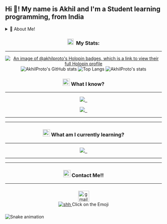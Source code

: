 <h2 align="left">Hi 👋! My name is Akhil and I'm a Student learning programming, from India</h2>



<div align="left">
    <details>
<summary>📕 About Me!</summary>

## Resume: (About Me!)

**👋 Hey, I'm Akhil!**

🌱 **▸** I'm currently learning **Python**. \
📚 **▸** I am studying in Grade 9. \
📫 **▸** I'm looking forward to find my place in the programming world.

👾 **▸ About my hobbies(Apart from coding), I like:**

🎮 `Games` • 🔬 `Science` • 🤖 `AI` • 🖌️ `Movies` • 📚 `Learning` • 🎧 `Music` 

##

</div>

###

<div align="center">

### <a href="https://emoji.gg/emoji/3716-blurple-github"><img src="https://cdn3.emoji.gg/emojis/3716-blurple-github.png" width="20px" height="20px" alt="BlurpleGithub-emoji"></a>&#160; My Stats:
---
[![An image of @akhilproto's Holopin badges, which is a link to view their full Holopin profile](https://holopin.me/akhilproto)](https://holopin.io/@akhilproto)
![AkhilProto's GitHub stats](https://github-readme-stats-git-masterrstaa-rickstaa.vercel.app/api?username=AkhilProto&&show_icons=true&theme=tokyonight)
![Top Langs](https://github-readme-stats.vercel.app/api/top-langs/?username=Akhilproto&layout=compact&theme=tokyonight)
![AkhilProto's stats](https://github-readme-streak-stats.herokuapp.com/?user=AkhilProto&theme=dark&ring=e73737&currStreakNum=ffffff&hide_border=true&background=0E1118)

### <a href="https://emoji.gg/emoji/8388-moyaimad"><img src="https://cdn3.emoji.gg/emojis/8388-moyaimad.png" width="23px" height="23px" alt="Moyaimad"></a> What I know?
---
<a href="https://github.com/alexandresanlim/Badges4-README.md-Profile"><img src="https://img.shields.io/badge/Python-FFD43B?style=for-the-badge&logo=python&logoColor=blue">&nbsp;&nbsp;

<a href="https://github.com/alexandresanlim/Badges4-README.md-Profile"><img src="https://img.shields.io/badge/VSCode-0078D4?style=for-the-badge&logo=visual%20studio%20code&logoColor=white">&nbsp;&nbsp;

  ---
  ---
### <a href="https://emoji.gg/emoji/5606-dontknow"><img src="https://cdn3.emoji.gg/emojis/5606-dontknow.png" width="23px" height="23px" alt="dontknow"></a> What am I currently learning?
---
<a href="https://github.com/alexandresanlim/Badges4-README.md-Profile"><img src="https://img.shields.io/badge/Python-FFD43B?style=for-the-badge&logo=python&logoColor=blue">&nbsp;&nbsp;

  ---
  ---
### <a href="https://emoji.gg/emoji/5606-dontknow"><img src="https://cdn3.emoji.gg/emojis/5606-dontknow.png" width="23px" height="23px" alt="dontknow"></a> Contact Me!!
---  
###

<div align="center">

  <a href="mailto:duvvaakhil.0@gmail.com" target="_blank">
    <img src="https://img.shields.io/static/v1?message=Gmail&logo=gmail&label=&color=D14836&logoColor=white&labelColor=&style=for-the-badge" height="35" alt="gmail logo"  />
  </a>
</div>


    
 <a href="https://www.youtube.com/watch?v=xvFZjo5PgG0" target="_blank">
    <img src="https://cdn3.emoji.gg/emojis/7857-shhh.png" alt="shh"  />
  </a>
Click on the Emoji
</div>    

###  

![Snake animation](https://github.com/farshadz1997/farshadz1997/blob/output/github-contribution-grid-snake.svg)

  
###

  
</div>
